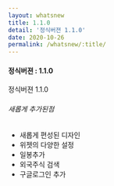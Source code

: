 ```yaml
---
layout: whatsnew
title: 1.1.0
detail: '정식버젼 1.1.0'
date: 2020-10-26
permalink: /whatsnew/:title/
---
```

<h4>정식버젼 : 1.1.0</h4>

정식버젼 1.1.0

###### 새롭게 추가된점

- 새롭게 편성된 디자인
- 위젯의 다양한 설정
- 일봉추가
- 외국주식 검색
- 구글로그인 추가
